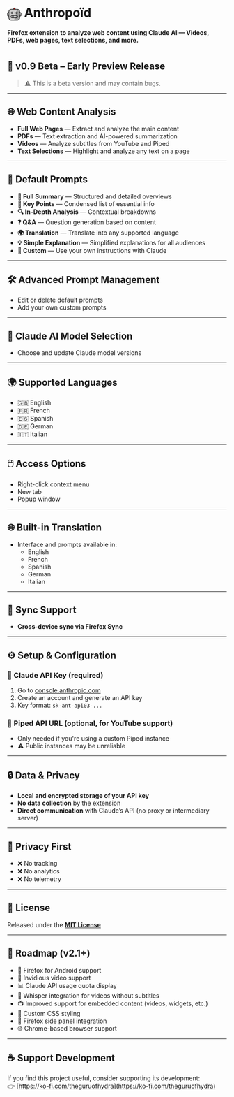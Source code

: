 <h1 align="left">
  <img src="icons/icon-64.png" alt="Anthropoïd Icon" width="32" style="vertical-align: middle;"/>
  Anthropoïd
</h1>
<p>
  <b>Firefox extension to analyze web content using Claude AI — Videos, PDFs, web pages, text selections, and more.</b>
</p>

#

## 🚧 v0.9 Beta – Early Preview Release  
> ⚠️ This is a beta version and may contain bugs.

---

## 🌐 Web Content Analysis

- **Full Web Pages** — Extract and analyze the main content  
- **PDFs** — Text extraction and AI-powered summarization  
- **Videos** — Analyze subtitles from YouTube and Piped  
- **Text Selections** — Highlight and analyze any text on a page

---

## 🎯 Default Prompts

- **📝 Full Summary** — Structured and detailed overviews  
- **🎯 Key Points** — Condensed list of essential info  
- **🔍 In-Depth Analysis** — Contextual breakdowns  
- **❓ Q&A** — Question generation based on content  
- **🌍 Translation** — Translate into any supported language  
- **💡 Simple Explanation** — Simplified explanations for all audiences  
- **🎨 Custom** — Use your own instructions with Claude

---

## 🛠️ Advanced Prompt Management

- Edit or delete default prompts  
- Add your own custom prompts

---

## 🤖 Claude AI Model Selection

- Choose and update Claude model versions

---

## 🌍 Supported Languages

- 🇬🇧 English  
- 🇫🇷 French  
- 🇪🇸 Spanish  
- 🇩🇪 German  
- 🇮🇹 Italian

---

## 🖱️ Access Options

- Right-click context menu  
- New tab  
- Popup window

---

## 🌐 Built-in Translation

- Interface and prompts available in:
  - English  
  - French  
  - Spanish  
  - German  
  - Italian

---

## 🔄 Sync Support

- **Cross-device sync via Firefox Sync**

---

## ⚙️ Setup & Configuration

### 🔑 Claude API Key (required)

1. Go to [console.anthropic.com](https://console.anthropic.com/)  
2. Create an account and generate an API key  
3. Key format: `sk-ant-api03-...`

### 🔧 Piped API URL (optional, for YouTube support)

- Only needed if you're using a custom Piped instance  
- ⚠️ Public instances may be unreliable

---

## 🔒 Data & Privacy

- **Local and encrypted storage of your API key**  
- **No data collection** by the extension  
- **Direct communication** with Claude’s API (no proxy or intermediary server)

---

## 🔐 Privacy First

- ❌ No tracking  
- ❌ No analytics  
- ❌ No telemetry

---

## 📄 License

Released under the **[MIT License](./LICENSE)**

---

## 🚀 Roadmap (v2.1+)

- 📱 Firefox for Android support  
- 🎥 Invidious video support  
- 📊 Claude API usage quota display  
- 🧠 Whisper integration for videos without subtitles  
- 📺 Improved support for embedded content (videos, widgets, etc.)  
- 🎨 Custom CSS styling  
- 🧭 Firefox side panel integration  
- 🌐 Chrome-based browser support

---

## ☕ Support Development

If you find this project useful, consider supporting its development:  
👉 [https://ko-fi.com/theguruofhydra](https://ko-fi.com/theguruofhydra)

